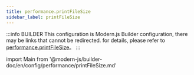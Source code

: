 ```yaml
---
title: performance.printFileSize
sidebar_label: printFileSize
---
```


:::info BUILDER
This configuration is Modern.js Builder configuration, there may be links that cannot be redirected. for details, please refer to [performance.printFileSize](https://modernjs.dev/builder/zh/api/config-performance.html#performance-printfilesize)。
:::

import Main from '@modern-js/builder-doc/en/config/performance/printFileSize.md'

<Main />
